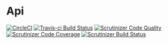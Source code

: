 # Api
[![CircleCI](https://circleci.com/gh/kubikvest/api/tree/master.svg?style=svg)](https://circleci.com/gh/kubikvest/api/tree/master) [![Travis-ci Build Status](https://travis-ci.org/kubikvest/api.svg?branch=master)](https://travis-ci.org/kubikvest/api) [![Scrutinizer Code Quality](https://scrutinizer-ci.com/g/kubikvest/api/badges/quality-score.png?b=master)](https://scrutinizer-ci.com/g/kubikvest/api/?branch=master) [![Scrutinizer Code Coverage](https://scrutinizer-ci.com/g/kubikvest/api/badges/coverage.png?b=master)](https://scrutinizer-ci.com/g/kubikvest/api/?branch=master) [![Scrutinizer Build Status](https://scrutinizer-ci.com/g/kubikvest/api/badges/build.png?b=master)](https://scrutinizer-ci.com/g/kubikvest/api/build-status/master)
